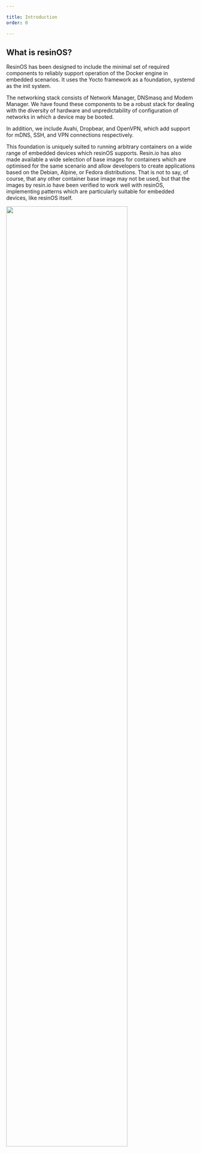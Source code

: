 ```yaml
---

title: Introduction
order: 0

---
```


## What is resinOS?

ResinOS has been designed to include the minimal set of required components to reliably support operation of the Docker engine in embedded scenarios.
It uses the Yocto framework as a foundation, systemd as the init system.

The networking stack consists of Network Manager, DNSmasq and Modem Manager. We have found these components to be a robust stack for dealing with the diversity
of hardware and unpredictability of configuration of networks in which a device may be booted.

In addition, we include Avahi, Dropbear, and OpenVPN, which add support for mDNS, SSH, and VPN connections respectively.

This foundation is uniquely suited to running arbitrary containers on a wide range of embedded devices which resinOS supports.
Resin.io has also made available a wide selection of base images for containers which are optimised for the same scenario and allow developers to create
applications based on the Debian, Alpine, or Fedora distributions. That is not to say, of course, that any other container base image may not be used,
but that the images by resin.io have been verified to work well with resinOS, implementing patterns which are particularly suitable for embedded devices, like resinOS itself.

<img src="/images/docs/arch/resinos-stack.png" width="80%">
